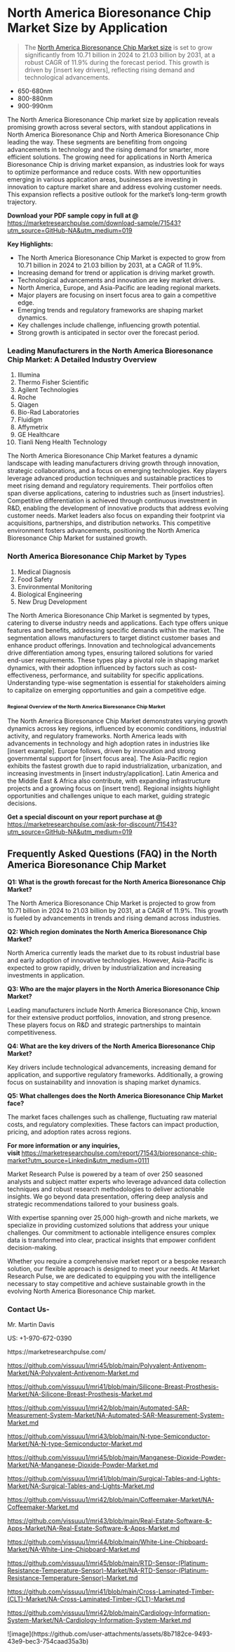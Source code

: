 <h1>North America Bioresonance Chip Market&nbsp;Size by Application</h1><blockquote><p>The <a href="https://marketresearchpulse.com/download-sample/71543?utm_source=GitHub-NA&amp;utm_medium=019">North America Bioresonance Chip Market size</a> is set to grow significantly from 10.71 billion in 2024 to 21.03 billion by 2031, at a robust CAGR of 11.9% during the forecast period. This growth is driven by [insert key drivers], reflecting rising demand and technological advancements.</p></blockquote><ul><li>650-680nm<li> 800-880nm<li> 900-990nm</li></ul><p>The North America Bioresonance Chip market size by application reveals promising growth across several sectors, with standout applications in North America Bioresonance Chip and North America Bioresonance Chip leading the way. These segments are benefiting from ongoing advancements in technology and the rising demand for smarter, more efficient solutions. The growing need for applications in North America Bioresonance Chip is driving market expansion, as industries look for ways to optimize performance and reduce costs. With new opportunities emerging in various application areas, businesses are investing in innovation to capture market share and address evolving customer needs. This expansion reflects a positive outlook for the market’s long-term growth trajectory.</p><p><strong>Download your PDF sample copy in full at @ </strong><a href="https://marketresearchpulse.com/download-sample/71543?utm_source=GitHub-NA&amp;utm_medium=019">https://marketresearchpulse.com/download-sample/71543?utm_source=GitHub-NA&amp;utm_medium=019</a></p><p><strong>Key Highlights: </strong></p><ul><li>The North America Bioresonance Chip Market is expected to grow from 10.71 billion in 2024 to 21.03 billion by 2031, at a CAGR of 11.9%.</li><li>Increasing demand for trend or application is driving market growth.</li><li>Technological advancements and innovation are key market drivers.</li><li>North America, Europe, and Asia-Pacific are leading regional markets.</li><li>Major players are focusing on insert focus area to gain a competitive edge.</li><li>Emerging trends and regulatory frameworks are shaping market dynamics.</li><li>Key challenges include challenge, influencing growth potential.</li><li>Strong growth is anticipated in sector over the forecast period.</li></ul><h3>Leading Manufacturers in the North America Bioresonance Chip Market: A Detailed Industry Overview</h3><ol><li>Illumina</li><li>Thermo Fisher Scientific</li><li>Agilent Technologies</li><li>Roche</li><li>Qiagen</li><li>Bio-Rad Laboratories</li><li>Fluidigm</li><li>Affymetrix</li><li>GE Healthcare</li><li>Tianli Neng Health Technology</li></ol><div class="flex max-w-full flex-col flex-grow"><div class="min-h-8 text-message flex w-full flex-col items-end gap-2 whitespace-normal break-words [.text-message+&amp;]:mt-5" dir="auto" data-message-author-role="assistant" data-message-id="fd8432e4-4910-450d-b182-61b7bfb0a01f" data-message-model-slug="gpt-4o"><div class="flex w-full flex-col gap-1 empty:hidden first:pt-[3px]"><div class="markdown prose w-full break-words dark:prose-invert light"><p>The North America Bioresonance Chip Market features a dynamic landscape with leading manufacturers driving growth through innovation, strategic collaborations, and a focus on emerging technologies. Key players leverage advanced production techniques and sustainable practices to meet rising demand and regulatory requirements. Their portfolios often span diverse applications, catering to industries such as [insert industries]. Competitive differentiation is achieved through continuous investment in R&amp;D, enabling the development of innovative products that address evolving customer needs. Market leaders also focus on expanding their footprint via acquisitions, partnerships, and distribution networks. This competitive environment fosters advancements, positioning the North America Bioresonance Chip Market for sustained growth.</p></div></div></div></div><h3>North America Bioresonance Chip Market by Types</h3><ol><li>Medical Diagnosis<li> Food Safety<li> Environmental Monitoring<li> Biological Engineering<li> New Drug Development</li></ol><div class="flex max-w-full flex-col flex-grow"><div class="min-h-8 text-message flex w-full flex-col items-end gap-2 whitespace-normal break-words [.text-message+&amp;]:mt-5" dir="auto" data-message-author-role="assistant" data-message-id="084470be-0bb7-4664-bddf-5156b4f41249" data-message-model-slug="gpt-4o-mini"><div class="flex w-full flex-col gap-1 empty:hidden first:pt-[3px]"><div class="markdown prose w-full break-words dark:prose-invert light"><p>The North America Bioresonance Chip Market is segmented by types, catering to diverse industry needs and applications. Each type offers unique features and benefits, addressing specific demands within the market. The segmentation allows manufacturers to target distinct customer bases and enhance product offerings. Innovation and technological advancements drive differentiation among types, ensuring tailored solutions for varied end-user requirements. These types play a pivotal role in shaping market dynamics, with their adoption influenced by factors such as cost-effectiveness, performance, and suitability for specific applications. Understanding type-wise segmentation is essential for stakeholders aiming to capitalize on emerging opportunities and gain a competitive edge.</p></div></div></div></div><h3><span style="font-size: 11px;">Regional Overview of the North America Bioresonance Chip Market</span></h3><div class="flex max-w-full flex-col flex-grow"><div class="min-h-8 text-message flex w-full flex-col items-end gap-2 whitespace-normal break-words [.text-message+&amp;]:mt-5" dir="auto" data-message-author-role="assistant" data-message-id="e9038762-ce64-4e30-91c9-9bd413514231" data-message-model-slug="gpt-4o-mini"><div class="flex w-full flex-col gap-1 empty:hidden first:pt-[3px]"><div class="markdown prose w-full break-words dark:prose-invert light"><p>The North America Bioresonance Chip Market demonstrates varying growth dynamics across key regions, influenced by economic conditions, industrial activity, and regulatory frameworks. North America leads with advancements in technology and high adoption rates in industries like [insert example]. Europe follows, driven by innovation and strong governmental support for [insert focus area]. The Asia-Pacific region exhibits the fastest growth due to rapid industrialization, urbanization, and increasing investments in [insert industry/application]. Latin America and the Middle East &amp; Africa also contribute, with expanding infrastructure projects and a growing focus on [insert trend]. Regional insights highlight opportunities and challenges unique to each market, guiding strategic decisions.</p></div></div></div></div><p><strong>Get a special discount on your report purchase at @ </strong><a href="https://marketresearchpulse.com/ask-for-discount/71543?utm_source=GitHub-NA&amp;utm_medium=019">https://marketresearchpulse.com/ask-for-discount/71543?utm_source=GitHub-NA&amp;utm_medium=019</a></p><h2>Frequently Asked Questions (FAQ) in the North America Bioresonance Chip Market</h2><p><strong>Q1: What is the growth forecast for the North America Bioresonance Chip Market?</strong></p><p>The North America Bioresonance Chip Market is projected to grow from 10.71 billion in 2024 to 21.03 billion by 2031, at a CAGR of 11.9%. This growth is fueled by advancements in trends and rising demand across industries.</p><p><strong>Q2: Which region dominates the North America Bioresonance Chip Market?</strong></p><p>North America currently leads the market due to its robust industrial base and early adoption of innovative technologies. However, Asia-Pacific is expected to grow rapidly, driven by industrialization and increasing investments in application.</p><p><strong>Q3: Who are the major players in the North America Bioresonance Chip Market?</strong></p><p>Leading manufacturers include North America Bioresonance Chip, known for their extensive product portfolios, innovation, and strong presence. These players focus on R&amp;D and strategic partnerships to maintain competitiveness.</p><p><strong>Q4: What are the key drivers of the North America Bioresonance Chip Market?</strong></p><p>Key drivers include technological advancements, increasing demand for application, and supportive regulatory frameworks. Additionally, a growing focus on sustainability and innovation is shaping market dynamics.</p><p><strong>Q5: What challenges does the North America Bioresonance Chip Market face?</strong></p><p>The market faces challenges such as challenge, fluctuating raw material costs, and regulatory complexities. These factors can impact production, pricing, and adoption rates across regions.</p><p><strong>For more information or any inquiries, visit&nbsp;</strong><a href="https://marketresearchpulse.com/report/71543/bioresonance-chip-market?utm_source=Linkedin&utm_medium=0111">https://marketresearchpulse.com/report/71543/bioresonance-chip-market?utm_source=Linkedin&utm_medium=0111</a></p><p>Market Research Pulse is powered by a team of over 250 seasoned analysts and subject matter experts who leverage advanced data collection techniques and robust research methodologies to deliver actionable insights. We go beyond data presentation, offering deep analysis and strategic recommendations tailored to your business goals.</p><p>With expertise spanning over 25,000 high-growth and niche markets, we specialize in providing customized solutions that address your unique challenges. Our commitment to actionable intelligence ensures complex data is transformed into clear, practical insights that empower confident decision-making.</p><p>Whether you require a comprehensive market report or a bespoke research solution, our flexible approach is designed to meet your needs. At Market Research Pulse, we are dedicated to equipping you with the intelligence necessary to stay competitive and achieve sustainable growth in the evolving North America Bioresonance Chip market.</p><h3><strong>Contact Us-</strong></h3><p>Mr. Martin Davis</p><p>US: +1-970-672-0390</p><p>https://marketresearchpulse.com/</p><p><a href="https://github.com/vissuuu1/mri45/blob/main/Polyvalent-Antivenom-Market/NA-Polyvalent-Antivenom-Market.md">https://github.com/vissuuu1/mri45/blob/main/Polyvalent-Antivenom-Market/NA-Polyvalent-Antivenom-Market.md</a></p><p><a href="https://github.com/vissuuu1/mri41/blob/main/Silicone-Breast-Prosthesis-Market/NA-Silicone-Breast-Prosthesis-Market.md">https://github.com/vissuuu1/mri41/blob/main/Silicone-Breast-Prosthesis-Market/NA-Silicone-Breast-Prosthesis-Market.md</a></p><p><a href="https://github.com/vissuuu1/mri42/blob/main/Automated-SAR-Measurement-System-Market/NA-Automated-SAR-Measurement-System-Market.md">https://github.com/vissuuu1/mri42/blob/main/Automated-SAR-Measurement-System-Market/NA-Automated-SAR-Measurement-System-Market.md</a></p><p><a href="https://github.com/vissuuu1/mri43/blob/main/N-type-Semiconductor-Market/NA-N-type-Semiconductor-Market.md">https://github.com/vissuuu1/mri43/blob/main/N-type-Semiconductor-Market/NA-N-type-Semiconductor-Market.md</a></p><p><a href="https://github.com/vissuuu1/mri45/blob/main/Manganese-Dioxide-Powder-Market/NA-Manganese-Dioxide-Powder-Market.md">https://github.com/vissuuu1/mri45/blob/main/Manganese-Dioxide-Powder-Market/NA-Manganese-Dioxide-Powder-Market.md</a></p><p><a href="https://github.com/vissuuu1/mri41/blob/main/Surgical-Tables-and-Lights-Market/NA-Surgical-Tables-and-Lights-Market.md">https://github.com/vissuuu1/mri41/blob/main/Surgical-Tables-and-Lights-Market/NA-Surgical-Tables-and-Lights-Market.md</a></p><p><a href="https://github.com/vissuuu1/mri42/blob/main/Coffeemaker-Market/NA-Coffeemaker-Market.md">https://github.com/vissuuu1/mri42/blob/main/Coffeemaker-Market/NA-Coffeemaker-Market.md</a></p><p><a href="https://github.com/vissuuu1/mri43/blob/main/Real-Estate-Software-&-Apps-Market/NA-Real-Estate-Software-&-Apps-Market.md">https://github.com/vissuuu1/mri43/blob/main/Real-Estate-Software-&-Apps-Market/NA-Real-Estate-Software-&-Apps-Market.md</a></p><p><a href="https://github.com/vissuuu1/mri44/blob/main/White-Line-Chipboard-Market/NA-White-Line-Chipboard-Market.md">https://github.com/vissuuu1/mri44/blob/main/White-Line-Chipboard-Market/NA-White-Line-Chipboard-Market.md</a></p><p><a href="https://github.com/vissuuu1/mri45/blob/main/RTD-Sensor-(Platinum-Resistance-Temperature-Sensor)-Market/NA-RTD-Sensor-(Platinum-Resistance-Temperature-Sensor)-Market.md">https://github.com/vissuuu1/mri45/blob/main/RTD-Sensor-(Platinum-Resistance-Temperature-Sensor)-Market/NA-RTD-Sensor-(Platinum-Resistance-Temperature-Sensor)-Market.md</a></p><p><a href="https://github.com/vissuuu1/mri41/blob/main/Cross-Laminated-Timber-(CLT)-Market/NA-Cross-Laminated-Timber-(CLT)-Market.md">https://github.com/vissuuu1/mri41/blob/main/Cross-Laminated-Timber-(CLT)-Market/NA-Cross-Laminated-Timber-(CLT)-Market.md</a></p><p><a href="https://github.com/vissuuu1/mri42/blob/main/Cardiology-Information-System-Market/NA-Cardiology-Information-System-Market.md">https://github.com/vissuuu1/mri42/blob/main/Cardiology-Information-System-Market/NA-Cardiology-Information-System-Market.md</a></p>
![image](https://github.com/user-attachments/assets/8b7182ce-9493-43e9-bec3-754caad35a3b)
